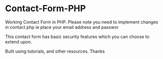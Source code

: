 # Contact-Form-PHP
Working Contact Form in PHP. Please note you need to implement changes in contact.php ie place your email address and passwor

This contact form has basic security features which you can choose to extend upon.

Built using tutorials, and  other resources.
Thanks
